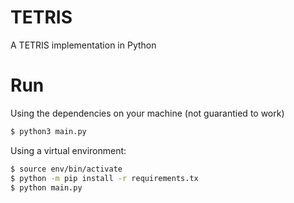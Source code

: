 # TETRIS

A TETRIS implementation in Python

# Run

Using the dependencies on your machine (not guarantied to work)

```bash
$ python3 main.py
```

Using a virtual environment:

```bash
$ source env/bin/activate
$ python -m pip install -r requirements.tx
$ python main.py
```
